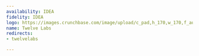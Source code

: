 ```yaml
---
availability: IDEA
fidelity: IDEA
logo: https://images.crunchbase.com/image/upload/c_pad,h_170,w_170,f_auto,b_white,q_auto:eco,dpr_2/ov2ac0zsoqq0dwpfamu1
name: Twelve Labs
redirects:
- twelvelabs

---
```

